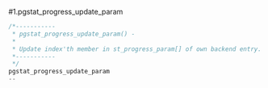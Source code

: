 #1.pgstat_progress_update_param

```cpp
/*-----------
 * pgstat_progress_update_param() -
 *
 * Update index'th member in st_progress_param[] of own backend entry.
 *-----------
 */
pgstat_progress_update_param
--

```